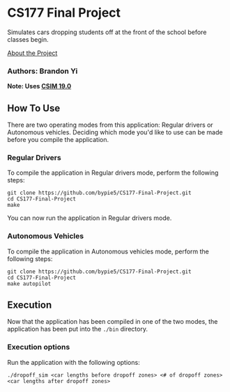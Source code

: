 # CS177 Final Project

Simulates cars dropping students off at the front of the school before classes begin.

[About the Project](https://github.com/bypie5/CS177-Final-Project/blob/master/Project_Documentation.pdf)

### Authors: Brandon Yi

**Note: Uses [CSIM 19.0](http://www.mesquite.com/)**

## How To Use

There are two operating modes from this application: Regular drivers or Autonomous vehicles. Deciding which mode you'd like to use can be made before you compile the application.

### Regular Drivers

To compile the application in Regular drivers mode, perform the following steps:

```
git clone https://github.com/bypie5/CS177-Final-Project.git
cd CS177-Final-Project
make
```

You can now run the application in Regular drivers mode. 

### Autonomous Vehicles

To compile the application in Autonomous vehicles mode, perform the following steps:

```
git clone https://github.com/bypie5/CS177-Final-Project.git
cd CS177-Final-Project
make autopilot
```

## Execution

Now that the application has been compiled in one of the two modes, the application has been put into the `./bin` directory.

### Execution options

Run the application with the following options:

```
./dropoff_sim <car lengths before dropoff zones> <# of dropoff zones> <car lengths after dropoff zones>
```

